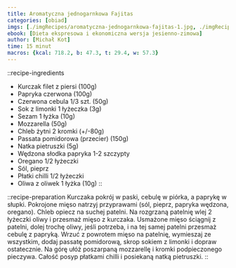 ```yaml
---
title: Aromatyczna jednogarnkowa Fajitas
categories: [obiad]
imgs: [./imgRecipes/aromatyczna-jednogarnkowa-fajitas-1.jpg, ./imgRecipes/aromatyczna-jednogarnkowa-fajitas-2.jpg]
ebook: [Dieta ekspresowa i ekonomiczna wersja jesienno-zimowa]
author: [Michał Kot]
time: 15 minut
macros: {kcal: 718.2, b: 47.3, t: 29.4, w: 57.3}
---
```


::recipe-ingredients
- Kurczak filet z piersi (100g)
- Papryka czerwona (100g)
- Czerwona cebula 1/3 szt. (50g)
- Sok z limonki 1 łyżeczka (3g)
- Sezam 1 łyżka (10g)
- Mozzarella (50g)
- Chleb żytni 2 kromki (+/-80g)
- Passata pomidorowa (przecier) (150g)
- Natka pietruszki (5g)
- Wędzona słodka papryka 1-2 szczypty
- Oregano 1/2 łyżeczki
- Sól, pieprz
- Płatki chilli 1/2 łyżeczki
- Oliwa z oliwek 1 łyżka (10g)
::

::recipe-preparation
Kurczaka pokrój w paski, cebulę w piórka, a paprykę w słupki. Pokrojone mięso natrzyj przyprawami (sól, pieprz, papryka wędzona, oregano). Chleb opiecz na suchej patelni. Na rozgrzaną patelnię wlej 2 łyżeczki oliwy i przesmaż mięso z kurczaka. Usmażone mięso ściągnij z patelni, dolej trochę oliwy, jeśli potrzeba, i na tej samej patelni przesmaż cebulę z papryką. Wrzuć z powrotem mięso na patelnię, wymieszaj ze wszystkim, dodaj passatę pomidorową, skrop sokiem z limonki i dopraw ostatecznie. Na górę ułóż poszarpaną mozzarellę i kromki podpieczonego pieczywa. Całość posyp płatkami chilli i posiekaną natką pietruszki.
::